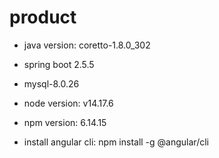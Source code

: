 # product

- java version: coretto-1.8.0_302

- spring boot 2.5.5

- mysql-8.0.26

- node version: v14.17.6

- npm version: 6.14.15

- install angular cli: npm install -g @angular/cli
